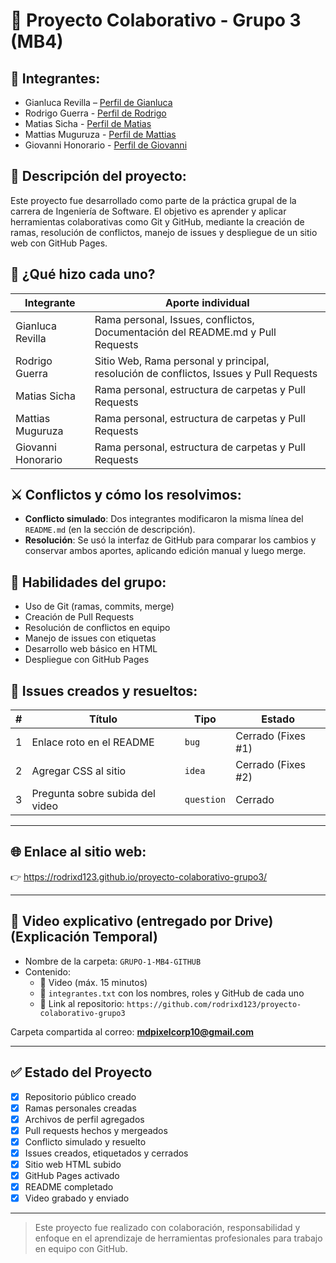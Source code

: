 # 📘 Proyecto Colaborativo - Grupo 3 (MB4)

## 👥 Integrantes:
- Gianluca Revilla – [Perfil de Gianluca](./perfil-Gianluca.md)
- Rodrigo Guerra - [Perfil de Rodrigo](./perfil-rodrigo.md)
- Matias Sicha - [Perfil de Matias](./perfil-matias.md)
- Mattias Muguruza - [Perfil de Mattias](./perfil-Mattias.md)
- Giovanni Honorario - [Perfil de Giovanni](./perfil-Giovanni.md)



## 🎯 Descripción del proyecto:
Este proyecto fue desarrollado como parte de la práctica grupal de la carrera de Ingeniería de Software. El objetivo es aprender y aplicar herramientas colaborativas como Git y GitHub, mediante la creación de ramas, resolución de conflictos, manejo de issues y despliegue de un sitio web con GitHub Pages.

## 🔧 ¿Qué hizo cada uno?

| Integrante        | Aporte individual                                                                       |
|-------------------|-----------------------------------------------------------------------------------------|
| Gianluca Revilla  | Rama personal, Issues, conflictos, Documentación del README.md y Pull Requests          |
| Rodrigo Guerra    | Sitio Web, Rama personal y principal, resolución de conflictos, Issues y Pull Requests  |
| Matias Sicha      | Rama personal, estructura de carpetas y Pull Requests                                   |
| Mattias Muguruza  | Rama personal, estructura de carpetas y Pull Requests                                   |
| Giovanni Honorario| Rama personal, estructura de carpetas y Pull Requests                                   |

## ⚔️ Conflictos y cómo los resolvimos:

- **Conflicto simulado**: Dos integrantes modificaron la misma línea del `README.md` (en la sección de descripción).
- **Resolución**: Se usó la interfaz de GitHub para comparar los cambios y conservar ambos aportes, aplicando edición manual y luego merge.

## 🧠 Habilidades del grupo:

- Uso de Git (ramas, commits, merge)
- Creación de Pull Requests
- Resolución de conflictos en equipo
- Manejo de issues con etiquetas
- Desarrollo web básico en HTML
- Despliegue con GitHub Pages

## 🐞 Issues creados y resueltos:

| # | Título                           | Tipo       | Estado             |
|---|----------------------------------|------------|--------------------|
| 1 | Enlace roto en el README         | `bug`      | Cerrado (Fixes #1) |
| 2 | Agregar CSS al sitio             | `idea`     | Cerrado (Fixes #2) |
| 3 | Pregunta sobre subida del video  | `question` | Cerrado            |

---

## 🌐 Enlace al sitio web:
👉 https://rodrixd123.github.io/proyecto-colaborativo-grupo3/

---

## 🎥 Video explicativo (entregado por Drive) (Explicación Temporal)

- Nombre de la carpeta: `GRUPO-1-MB4-GITHUB`
- Contenido:
  - 🎥 Video (máx. 15 minutos)
  - 📄 `integrantes.txt` con los nombres, roles y GitHub de cada uno
  - 🔗 Link al repositorio: `https://github.com/rodrixd123/proyecto-colaborativo-grupo3`

Carpeta compartida al correo: **mdpixelcorp10@gmail.com**

---

## ✅ Estado del Proyecto

- [x] Repositorio público creado
- [x] Ramas personales creadas
- [x] Archivos de perfil agregados
- [x] Pull requests hechos y mergeados
- [x] Conflicto simulado y resuelto
- [x] Issues creados, etiquetados y cerrados
- [x] Sitio web HTML subido
- [x] GitHub Pages activado
- [x] README completado
- [x] Video grabado y enviado

---

> Este proyecto fue realizado con colaboración, responsabilidad y enfoque en el aprendizaje de herramientas profesionales para trabajo en equipo con GitHub.
